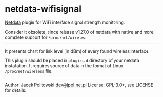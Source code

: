 # netdata-wifisignal
[Netdata](https://github.com/firehol/netdata) plugin for WiFi interface signal
strength monitoring.

Consider it obsolete, since release v1.27.0 of netdata
with native and more complete support for `/proc/net/wireles`.

---

It presents chart for link level (in dBm) of every found wireless interface.

This plugin should be placed in `plugins.d` directory of your netdata
installation. It requires source of data in the format of Linux
`/proc/net/wireless` file.

---

Author: Jacek Politowski <dev@jpol.net.pl>
License: GPL-3.0+, see LICENSE for details.
